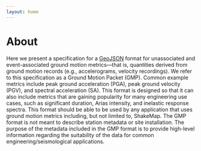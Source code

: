 ```yaml
---
layout: home
---
```


# About

Here we present a specification for a [GeoJSON](https://geojson.org/) format 
for unassociated and event-associated ground motion metrics—that is, quantities
derived from ground motion records (e.g., accelerograms, velocity recordings).
We refer to this specification as a Ground Motion Packet (GMP). Common example
metrics include peak ground acceleration (PGA), peak ground velocity (PGV), and
spectral acceleration (SA). This format is designed so that it can also include
metrics that are gaining popularity for many engineering use cases, such as
significant duration, Arias intensity, and inelastic response spectra. This
format should be able to be used by any application that uses ground motion
metrics including, but not limited to, ShakeMap. The GMP format is not meant to
describe station metadata or site installation. The purpose of the metadata
included in the GMP format is to provide high-level information regarding the
suitability of the data for common engineering/seismological applications.
